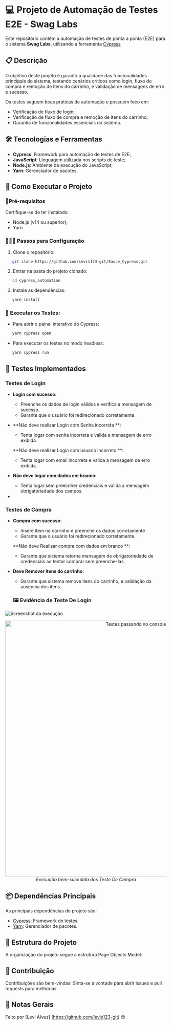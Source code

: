 # 💻 Projeto de Automação de Testes E2E - Swag Labs

Este repositório contém a automação de testes de ponta a ponta (E2E) para o sistema **Swag Labs**, utilizando a ferramenta [Cypress](https://www.cypress.io/)


## 📋 Descrição

O objetivo deste projeto é garantir a qualidade das funcionalidades principais do sistema, testando cenários críticos como login, fluxo de compra e remoção de itens do carrinho, e validação de mensagens de erro e sucesso.

Os testes seguem boas práticas de automação e possuem foco em:

- Verificação de fluxo de login;
- Verificação de fluxo de compra e remoção de itens do carrinho;
- Garantia de funcionalidades essenciais do sistema.

## 🛠️ Tecnologias e Ferramentas

- **Cypress**: Framework para automação de testes de E2E;
- **JavaScript**: Linguagem utilizada nos scripts de teste;
- **Node.js**: Ambiente de execução do JavaScript;
- **Yarn**: Gerenciador de pacotes.


## 🚀 Como Executar o Projeto

###  📌Pré-requisitos

Certifique-se de ter instalado:

- Node.js (v14 ou superior);
- Yarn 

### 👨🏻‍💻 Passos para Configuração

 1. Clone o repositório:
 ```bash
	git clone https://github.com/Levis123-git/Sauce_Cypress.git
```
 2. Entrar na pasta do projeto clonado:
 ```bash
	cd cypress_automation
```
3. Instale as dependências:
 ```bash
	yarn install
```

### 🤖 Executar os Testes:

-  Para abrir o painel interativo do Cypress:
 ```bash
	yarn cypress open
```

-  Para executar os testes no modo headless:
 ```bash
	yarn cypress run
```


## 🧪 Testes Implementados

### Testes de Login

-   **Login com sucesso**:
	-  Preenche os dados de login válidos e verifica a mensagem de sucesso.
	-  Garante que o usuário foi redirecionado corretamente.
        
-   **Não deve realizar Login com Senha incorreta **:    
	-  Tenta logar com senha incorreta e valida a mensagem de erro exibida.

	**Não deve realizar Login com usuario incorreto **:    
	-  Tenta logar com email incorreta e valida a mensagem de erro exibida.
      
-   **Não deve logar com dados em branco**:
	 - Tenta logar sem preecnher credenciais e valida a mensagem obrigatóriedade dos campos.
  - 
### Testes de Compra

-   **Compra com sucesso**:
	-  Insere item no carrinho e preenche os dados corretamente
	-  Garante que o usuário foi redirecionado corretamente.
        
  	**Não deve Realizar compra com dados em branco **:    
	-  Garante que sistema retorna mensagem de obrigatoriedade de credenciais ao tentar comprar sem preenche-las.
      
-   **Deve Remover itens do carrinho**:
	 - Garante que sistema remove itens do carrinho, e validação da ausencia dos itens.
       
			  
    
   
    
    ### 🖼️ Evidência de Teste De Login

![Screenshot da execução](https://github.com/Levis123-git/Sauce_Cypress/issues/1#issue-3128621069.png)

<p align="center">
  <img src="https://github.com/Levis123-git/Sauce_Cypress/issues/3#issue-3128626705.png" alt="Testes passando no console" width="800">
  <br>
  <em>Execução bem-sucedida dos Teste De Compra</em>
</p>
   
    

## 📦 Dependências Principais

As principais dependências do projeto são:

-   [Cypress](https://www.cypress.io/): Framework de testes.
-   [Yarn](https://yarnpkg.com/): Gerenciador de pacotes.



##  📂 Estrutura do Projeto

A organização do projeto segue a estrutura Page Objects Model:


##  🚀 Contribuição

Contribuições são bem-vindas! Sinta-se à vontade para abrir issues e pull requests para melhorias.

## 📌 Notas Gerais
Feito por [Levi Alves] (https://github.com/levis123-git) 😊





